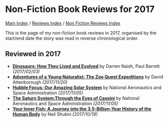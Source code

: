 # Non-Fiction Book Reviews for 2017

[Main Index](../../../README.md) / [Reviews Index](../../README.md) / [Non Fiction Reviews Index](../README.md)

This is the page of my non-fiction book reviews in 2017, organised by the start/end date the story was read in reverse chronological order.

## Reviewed in 2017
- [**Dinosaurs: How They Lived and Evolved**](20170203-DinosaursLivedEvolved.md) by Darren Naish, Paul Barrett *(2017/02/03)*
- [**Adventures of a Young Naturalist: The Zoo Quest Expeditions**](20171120-AdventuresYoungNaturalist.md) by David Attenborough *(2017/11/20)*
- [**Hubble Focus: Our Amazing Solar System**](20171105-HubbleFocusAmazingSolarSystem.md) by National Aeronautics and Space Administration *(2017/11/05)*
- [**The Saturn System:Through the Eyes of Cassini**](20171105-SaturnSystemEyesCassini.md) by National Aeronautics and Space Administration *(2017/11/05)*
- [**Your Inner Fish: A Journey into the 3.5-Billion-Year History of the Human Body**](20171019-YourInnerFish.md) by Neil Shubin *(2017/10/19)*
